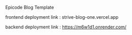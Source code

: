 Epicode Blog Template

frontend deployment link : 
strive-blog-one.vercel.app

backend deployment link : 
https://m6w1d1.onrender.com/